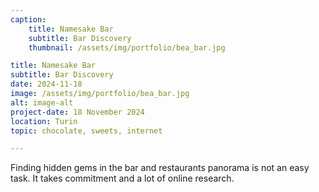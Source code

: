 ```yaml
---
caption:
    title: Namesake Bar
    subtitle: Bar Discovery
    thumbnail: /assets/img/portfolio/bea_bar.jpg

title: Namesake Bar
subtitle: Bar Discovery
date: 2024-11-18
image: /assets/img/portfolio/bea_bar.jpg
alt: image-alt
project-date: 18 November 2024
location: Turin
topic: chocolate, sweets, internet

---
```

Finding hidden gems in the bar and restaurants panorama is not an easy task. It takes commitment and a lot of online research.
